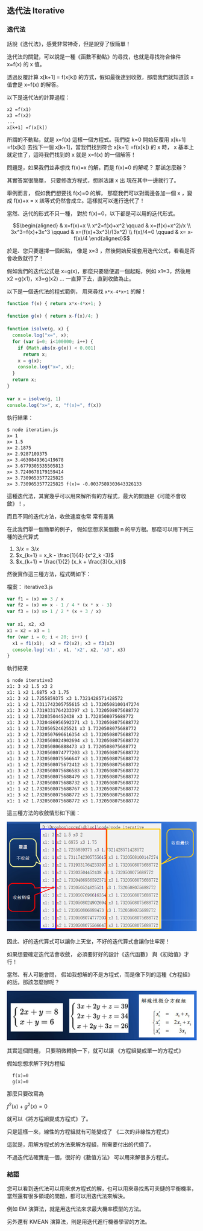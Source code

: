## 迭代法 Iterative 

### 迭代法

話說《迭代法》，感覺非常神奇，但是說穿了很簡單！

迭代法的關鍵，可以說是一種《函數不動點》的尋找，也就是尋找符合條件 x=f(x) 的 x 值。

透過反覆計算 x[k+1] = f(x[k]) 的方式，假如最後達到收斂，那麼我們就知道該 x 值會是 x=f(x) 的解答。

以下是迭代法的計算過程：

```
x2 =f(x1)
x3 =f(x2)
... 
x[k+1] =f(x[k])
```

所謂的不動點，就是 x=f(x) 這樣一個方程式。我們從 k=0 開始反覆用 x[k+1] =f(x[k]) 去找下一個 x[k+1]，當我們找到符合 x[k+1] =f(x[k]) 的 x 時， x 基本上就定住了，這時我們找到的 x 就是 x=f(x) 的一個解答！

問題是，如果我們並非想找 f(x)=x 的解，而是 f(x)=0 的解呢？ 那該怎麼辦？

其實答案很簡單， 只要修改方程式，想辦法讓 x 出 現在其中一邊就行了。

舉例而言， 假如我們想要找 f(x)=0 的解， 那麼我們可以對兩邊各加一個 x ，變成 f(x)+x = x 該等式仍然會成立。這樣就可以進行迭代了！

當然、迭代的形式不只一種， 對於 f(x)=0，以下都是可以用的迭代形式。

```math
\begin{aligned}
& x=f(x)+x \\

x^2=f(x)+x^2 \qquad & x=(f(x)+x^2)/x \\

3x^3=f(x)+3x^3 \qquad & x=(f(x)+3x^3)/(3x^2) \\

f(x)/4=0 \qquad & x= x-f(x)/4
\end{aligned}
```

於是、您只要選擇一個起點， 像是 x=3 ，然後開始反複套用迭代公式，看看是否會收斂就行了！

假如我們的迭代公式是 x=g(x)，那麼只要隨便選一個起點，例如 x1=3，然後用 x2 =g(x1)，x3=g(x2) … 一直算下去，直到收斂為止。

以下是一個迭代法的程式範例， 用來尋找 `x*x-4*x+1` 的解！

```javascript
function f(x) { return x*x-4*x+1; }

function g(x) { return x-f(x)/4; }

function isolve(g, x) {
  console.log("x=", x);
  for (var i=0; i<100000; i++) {
    if (Math.abs(x-g(x)) < 0.001)
      return x;
    x = g(x);
    console.log("x=", x);
  }
  return x;
}

var x = isolve(g, 1)
console.log("x=", x, "f(x)=", f(x))
```

執行結果：

```
$ node iteration.js
x= 1
x= 1.5
x= 2.1875
x= 2.9287109375
x= 3.4630849361419678
x= 3.6779305535505813
x= 3.7240678179159414
x= 3.7309653577225825
x= 3.7309653577225825 f(x)= -0.0037589303643326133
```

這種迭代法，其實幾乎可以用來解所有的方程式，最大的問題是《可能不會收斂》！，

而且不同的迭代方法，收斂速度也常 常有差異

在此我們舉一個簡單的例子， 假如您想求某個數 n 的平方根。那麼可以用下列三種的迭代算式

1. $`3/x = 3/x`$
2. $`x_{k+1} = x_k - \frac{1}{4} (x^2_k -3)`$
3. $`x_{k+1} = \frac{1}{2} (x_k + \frac{3}{x_k})`$

然後實作這三種方法，程式碼如下：

檔案： iterative3.js

```javascript
var f1 = (x) => 3 / x
var f2 = (x) => x - 1 / 4 * (x * x - 3)
var f3 = (x) => 1 / 2 * (x + 3 / x)

var x1, x2, x3
x1 = x2 = x3 = 1
for (var i = 0; i < 20; i++) {
  x1 = f1(x1);  x2 = f2(x2); x3 = f3(x3)
  console.log('x1:', x1, 'x2', x2, 'x3', x3)
}
```

執行結果

```
$ node iterative3
x1: 3 x2 1.5 x3 2
x1: 1 x2 1.6875 x3 1.75
x1: 3 x2 1.7255859375 x3 1.7321428571428572
x1: 1 x2 1.7311742305755615 x3 1.7320508100147274
x1: 3 x2 1.7319331764233397 x3 1.7320508075688772
x1: 1 x2 1.73203504452438 x3 1.7320508075688772
x1: 3 x2 1.7320486956592371 x3 1.7320508075688772
x1: 1 x2 1.732050524625521 x3 1.7320508075688772
x1: 3 x2 1.7320507696616354 x3 1.7320508075688772
x1: 1 x2 1.7320508024902694 x3 1.7320508075688772
x1: 3 x2 1.732050806888473 x3 1.7320508075688772
x1: 1 x2 1.7320508074777203 x3 1.7320508075688772
x1: 3 x2 1.7320508075566647 x3 1.7320508075688772
x1: 1 x2 1.7320508075672412 x3 1.7320508075688772
x1: 3 x2 1.7320508075686583 x3 1.7320508075688772
x1: 1 x2 1.7320508075688479 x3 1.7320508075688772
x1: 3 x2 1.7320508075688732 x3 1.7320508075688772
x1: 1 x2 1.7320508075688767 x3 1.7320508075688772
x1: 3 x2 1.7320508075688772 x3 1.7320508075688772
x1: 1 x2 1.7320508075688772 x3 1.7320508075688772
```

這三種方法的收斂情形如下圖：

![](./img/iteration.png)

因此、好的迭代算式可以讓你上天堂，不好的迭代算式會讓你住牢房！

如果想要確定迭代法會收斂， 必須要好好的設計《迭代函數》 與《初始值》才行！

當然、有人可能會問， 假如我想解的不是方程式，而是像下列的這種《方程組》的話，那該怎麼辦呢？

![](./img/equationSet.png)

其實這個問題， 只要稍微轉換一下，就可以讓 《方程組變成單一的方程式》

假如您想求解下列方程組

```
  f(x)=0
  g(x)=0
```

那麼只要改寫為


$`f^2(x) +g^2(x) = 0`$

就可以《將方程組變成方程式》了。

只是這樣一來，線性的方程組就有可能變成了 《二次的非線性方程式》

這就是，用解方程式的方法來解方程組，所需要付出的代價了。

不過迭代法確實是一個，很好的《數值方法》 可以用來解很多方程式。


### 結語

您可以看到迭代法可以用來求方程式的解，也可以用來尋找馬可夫鏈的平衡機率，當然還有很多領域的問題，都可以用迭代法來解決。

例如 EM 演算法，就是用迭代法來求最大機率模型的方法。

另外還有 KMEAN 演算法，則是用迭代進行機器學習的方法。


